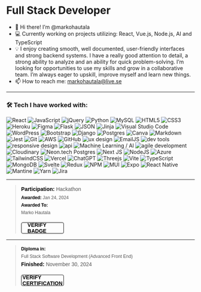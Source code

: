 <h1>Full Stack Developer</h1>

- 👋 Hi there! I’m @markohautala
- 💻 Currently working on projects utilizing: React, Vue.js, Node.js, AI and TypeScript
- 💡 I enjoy creating smooth, well documented, user-friendly interfaces and strong backend systems. I have a really good attention to detail, a strong ability to analyze and an ability for quick problem-solving. I’m looking for opportunities to use my skills and grow in a collaborative team. I’m always eager to upskill, improve myself and learn new things.
- 📫 How to reach me: markohautala@live.se
  
<hr>
<h3>🛠️ Tech I have worked with:</h3>

![React](https://img.shields.io/badge/react-%2320232a.svg?style=for-the-badge&logo=react&logoColor=%2361DAFB)
![JavaScript](https://img.shields.io/badge/javascript-%23323330.svg?style=for-the-badge&logo=javascript&logoColor=%23F7DF1E)
![jQuery](https://img.shields.io/badge/jquery-%230769AD.svg?style=for-the-badge&logo=jquery&logoColor=white)
![Python](https://img.shields.io/badge/python-3670A0?style=for-the-badge&logo=python&logoColor=ffdd54)
![MySQL](https://img.shields.io/badge/mysql-%2300f.svg?style=for-the-badge&logo=mysql&logoColor=white)
![HTML5](https://img.shields.io/badge/html5-%23E34F26.svg?style=for-the-badge&logo=html5&logoColor=white)
![CSS3](https://img.shields.io/badge/css3-%231572B6.svg?style=for-the-badge&logo=css3&logoColor=white)
![Heroku](https://img.shields.io/badge/heroku-%23430098.svg?style=for-the-badge&logo=heroku&logoColor=white)
![Figma](https://img.shields.io/badge/figma-%23F24E1E.svg?style=for-the-badge&logo=figma&logoColor=white)
![Flask](https://img.shields.io/badge/flask-%23000.svg?style=for-the-badge&logo=flask&logoColor=white)
<img  src="https://img.shields.io/badge/JSON-71797E?style=for-the-badge&logoColor=#3A506B" alt="JSON">
![Jinja](https://img.shields.io/badge/jinja-white.svg?style=for-the-badge&logo=jinja&logoColor=black)
![Visual Studio Code](https://img.shields.io/badge/Visual%20Studio%20Code-0078d7.svg?style=for-the-badge&logo=visual-studio-code&logoColor=white)
![WordPress](https://img.shields.io/badge/WordPress-%23117AC9.svg?style=for-the-badge&logo=WordPress&logoColor=white)
![Bootstrap](https://img.shields.io/badge/bootstrap-%238511FA.svg?style=for-the-badge&logo=bootstrap&logoColor=white)
![Django](https://img.shields.io/badge/django-%23092E20.svg?style=for-the-badge&logo=django&logoColor=white)
![Postgres](https://img.shields.io/badge/postgres-%23316192.svg?style=for-the-badge&logo=postgresql&logoColor=white)
![Canva](https://img.shields.io/badge/Canva-%2300C4CC.svg?style=for-the-badge&logo=Canva&logoColor=white)
![Markdown](https://img.shields.io/badge/markdown-%23000000.svg?style=for-the-badge&logo=markdown&logoColor=white)
![Jest](https://img.shields.io/badge/-jest-%23C21325?style=for-the-badge&logo=jest&logoColor=white)
![Git](https://img.shields.io/badge/git-%23F05033.svg?style=for-the-badge&logo=git&logoColor=white)
![AWS](https://img.shields.io/badge/AWS-%23FF9900.svg?style=for-the-badge&logo=amazon-aws&logoColor=white)
![GitHub](https://img.shields.io/badge/github-%23121011.svg?style=for-the-badge&logo=github&logoColor=white)
<img  src="https://img.shields.io/badge/UX Design-ffc0cb?style=for-the-badge&logoColor=#3A506B" alt="ux design">
<img  src="https://img.shields.io/badge/EmailJS-CD5C5C?style=for-the-badge&logoColor=#3A506B" alt="EmailJS">
<img  src="https://img.shields.io/badge/Dev Tools-CCCCFF?style=for-the-badge&logoColor=#3A506B" alt="dev tools">
<img  src="https://img.shields.io/badge/Responsive Design-0b1a45?style=for-the-badge&logoColor=#3A506B" alt="responsive design">
<img  src="https://img.shields.io/badge/API-000000?style=for-the-badge&logoColor=#3A506B" alt="api">
<img  src="https://img.shields.io/badge/Machine Learning / AI-34495E?style=for-the-badge&logoColor=#3A506B" alt="Machine Learning / AI">
<img  src="https://img.shields.io/badge/Agile Development-117A65?style=for-the-badge&logoColor=#99A3A4" alt="agile development">
<img  src="https://img.shields.io/badge/Cloudinary-3246BF?style=for-the-badge&logoColor=#99A3A4" alt="Cloudinary">
<img  src="https://img.shields.io/badge/Neon.tech Postgres-01E59A?style=for-the-badge&logoColor=#000000" alt="Neon.tech Postgres">
![Next JS](https://img.shields.io/badge/Next-black?style=for-the-badge&logo=next.js&logoColor=white)
![NodeJS](https://img.shields.io/badge/node.js-6DA55F?style=for-the-badge&logo=node.js&logoColor=white)
![Azure](https://img.shields.io/badge/azure-%230072C6.svg?style=for-the-badge&logo=microsoftazure&logoColor=white)
![TailwindCSS](https://img.shields.io/badge/tailwindcss-%2338B2AC.svg?style=for-the-badge&logo=tailwind-css&logoColor=white)
![Vercel](https://img.shields.io/badge/vercel-%23000000.svg?style=for-the-badge&logo=vercel&logoColor=white)
![ChatGPT](https://img.shields.io/badge/chatGPT-74aa9c?style=for-the-badge&logo=openai&logoColor=white)
![Threejs](https://img.shields.io/badge/threejs-black?style=for-the-badge&logo=three.js&logoColor=white)
![Vite](https://img.shields.io/badge/vite-%23646CFF.svg?style=for-the-badge&logo=vite&logoColor=white)
![TypeScript](https://img.shields.io/badge/typescript-%23007ACC.svg?style=for-the-badge&logo=typescript&logoColor=white)
![MongoDB](https://img.shields.io/badge/MongoDB-%234ea94b.svg?style=for-the-badge&logo=mongodb&logoColor=white)
![Svelte](https://img.shields.io/badge/svelte-%23f1413d.svg?style=for-the-badge&logo=svelte&logoColor=white)
![Redux](https://img.shields.io/badge/redux-%23593d88.svg?style=for-the-badge&logo=redux&logoColor=white)
![NPM](https://img.shields.io/badge/NPM-%23CB3837.svg?style=for-the-badge&logo=npm&logoColor=white)
![MUI](https://img.shields.io/badge/MUI-%230081CB.svg?style=for-the-badge&logo=mui&logoColor=white)
![Expo](https://img.shields.io/badge/expo-1C1E24?style=for-the-badge&logo=expo&logoColor=#D04A37)
![React Native](https://img.shields.io/badge/react_native-%2320232a.svg?style=for-the-badge&logo=react&logoColor=%2361DAFB)
![Mantine](https://img.shields.io/badge/Mantine-ffffff?style=for-the-badge&logo=Mantine&logoColor=339af0)
![Yarn](https://img.shields.io/badge/yarn-%232C8EBB.svg?style=for-the-badge&logo=yarn&logoColor=white)
![Jira](https://img.shields.io/badge/jira-%230A0FFF.svg?style=for-the-badge&logo=jira&logoColor=white)


<hr>

<blockquote class="badgr-badge" style="font-family: Helvetica, Roboto, 'Segoe UI', Calibri, sans-serif;">
    <p class="badgr-badge-participation" style="margin: 0; font-size: 14px; font-style: normal; font-stretch: normal; line-height: 1.67; letter-spacing: normal; text-align: left; color: #555555;">
        <strong style="font-size: 14px; font-weight: bold; font-style: normal; font-stretch: normal; line-height: 1.67; letter-spacing: normal; text-align: left; color: #000;">Participation: </strong>
        Hackathon
    </p>
    <p class="badgr-badge-date" style="margin: 0; font-size: 12px; font-style: normal; font-stretch: normal; line-height: 1.67; letter-spacing: normal; text-align: left; color: #555555;">
        <strong style="font-size: 12px; font-weight: bold; font-style: normal; font-stretch: normal; line-height: 1.67; letter-spacing: normal; text-align: left; color: #000;">Awarded: </strong>
        Jan 24, 2024
    </p>
    <p class="badgr-badge-recipient" style="margin: 0; font-size: 12px; font-style: normal; font-stretch: normal; line-height: 1.67; letter-spacing: normal; text-align: left; color: #555555;">
        <strong style="font-size: 12px; font-weight: bold; font-style: normal; font-stretch: normal; line-height: 1.67; letter-spacing: normal; text-align: left; color: #000;">Awarded To: </strong>
        <span style="display: block;">Marko Hautala</span>
    </p>
    <p style="margin: 16px 0; padding: 0;">
        <a class="badgr-badge-verify" target="_blank" href="https://eu.badgr.com/public/assertions/ZRUiU4Q2R52vnJjw8SbO5w?identity__email=markohautala@live.se" style="box-sizing: content-box; display: flex; align-items: center; justify-content: center; margin: 0; font-size: 14px; font-weight: bold; width: 80px; height: 16px; border-radius: 4px; border: solid 1px black; text-decoration: none; padding: 6px 16px; margin: 16px 0; color: black;">
            VERIFY BADGE
        </a>
    </p>
</blockquote>



<hr>

<blockquote class="badgr-badge" style="font-family: Helvetica, Roboto, 'Segoe UI', Calibri, sans-serif;">
        <p class="badgr-badge-recipient" style="margin: 0; font-size: 12px; font-style: normal; font-stretch: normal; line-height: 1.67; letter-spacing: normal; text-align: left; color: #555555;">
        <strong style="font-size: 12px; font-weight: bold; font-style: normal; font-stretch: normal; line-height: 1.67; letter-spacing: normal; text-align: left; color: #000;">Diploma in: </strong>
        <span style="display: block;">Full Stack Software Development (Advanced Front End)</span>
    </p>
    <p class="badgr-badge-participation" style="margin: 0; font-size: 14px; font-style: normal; font-stretch: normal; line-height: 1.67; letter-spacing: normal; text-align: left; color: #555555;">
        <strong style="font-size: 14px; font-weight: bold; font-style: normal; font-stretch: normal; line-height: 1.67; letter-spacing: normal; text-align: left; color: #000;">Finished: </strong>
        November 30, 2024
    <p style="margin: 16px 0; padding: 0;">
        <a class="badgr-badge-verify" target="_blank" href="https://www.credential.net/70dae9b5-f880-434f-9af6-ba2c5d5e207b#acc.XfSWuONA" style="box-sizing: content-box; display: flex; align-items: center; justify-content: center; margin: 0; font-size: 14px; font-weight: bold; width: 80px; height: 16px; border-radius: 4px; border: solid 1px black; text-decoration: none; padding: 6px 16px; margin: 16px 0; color: black;">
            VERIFY CERTIFICATION
        </a>
    </p>
</blockquote>

